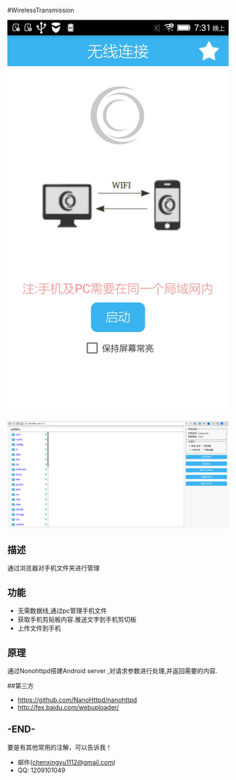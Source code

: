 #WirelessTransmission

![image](https://github.com/LongMaoC/WirelessTransmission/blob/master/apk/img1.jpeg)

![image](https://github.com/LongMaoC/WirelessTransmission/blob/master/apk/img3.png)

## 描述
通过浏览器对手机文件夹进行管理

## 功能

* 无需数据线,通过pc管理手机文件
* 获取手机剪贴板内容.推送文字到手机剪切板
* 上传文件到手机

## 原理
通过Nonohttpd搭建Android server ,对请求参数进行处理,并返回需要的内容.


##第三方
 * https://github.com/NanoHttpd/nanohttpd
 * http://fex.baidu.com/webuploader/

## -END-
  要是有其他常用的注解，可以告诉我！
  * 邮件(chenxingyu1112@gmail.com)
  * QQ: 1209101049

```